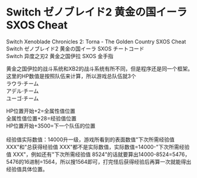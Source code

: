# Switch ゼノブレイド2 黄金の国イーラ SXOS Cheat
Switch Xenoblade Chronicles 2: Torna - The Golden Country SXOS Cheat</br>
Switch ゼノブレイド2 黄金の国イーラ SXOS チートコード</br>
Switch 异度之刃2 黄金之国伊拉 SXOS 金手指

黄金之国伊拉的战斗系统和XB2的战斗系统有所不同，但是程序还是同一个框架。</br>
这里的HP数值是按照队伍来计算，所以游戏总队伍就3个</br>
ラウラ·チーム</br>
アデル·チーム</br>
ユーゴ·チーム</br>

HP位置开始+2=全属性值位置</br>
全属性值位置+28=经验值位置</br>
HP位置开始+3500=下一个队伍的位置</br>
</br>
经验值实际数值：14000升一级，游戏所看到的表面数值"下次所需经验值 XXX"和"总获得经验值 XXX"都不是实际数值，实际数值=14000-"下次所需经验值 XXX"，例如还有"下次所需经验值 8524"的话就要算出14000-8524=5476，5476的16进制=1564，所以搜1564即可，打完怪后获得经验后再算一次就能得出经验值具体位置。
